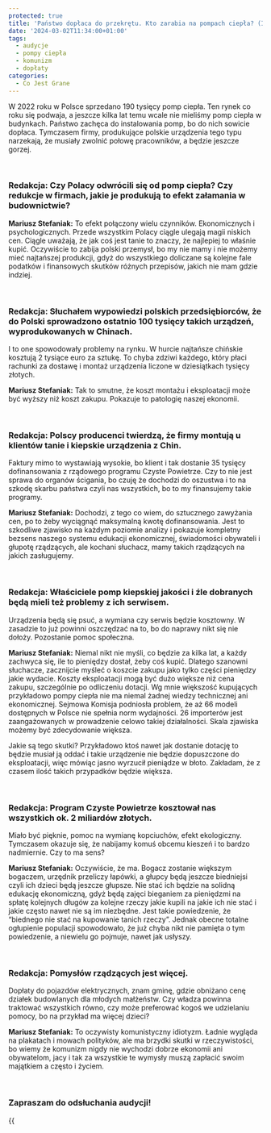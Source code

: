 ```yaml
---
protected: true
title: 'Państwo dopłaca do przekrętu. Kto zarabia na pompach ciepła? (Inne Radio, 2 mar 2024)'
date: '2024-03-02T11:34:00+01:00'
tags:
  - audycje
  - pompy ciepła 
  - komunizm
  - dopłaty
categories:
  - Co Jest Grane
---
```


W 2022 roku w Polsce sprzedano 190 tysięcy pomp ciepła. Ten rynek co roku się podwaja, a jeszcze kilka lat temu wcale nie mieliśmy pomp ciepła w budynkach. Państwo zachęca do instalowania pomp, bo do nich sowicie dopłaca. Tymczasem firmy, produkujące polskie urządzenia tego typu narzekają, że musiały zwolnić połowę pracowników, a będzie jeszcze gorzej.

<br>
 
### Redakcja: Czy Polacy odwrócili się od pomp ciepła? Czy redukcje w firmach, jakie je produkują to efekt załamania w budownictwie?

**Mariusz Stefaniak:** To efekt połączony wielu czynników. Ekonomicznych i psychologicznych. Przede wszystkim Polacy ciągle ulegają magii niskich cen. Ciągle uważają, że jak coś jest tanie to znaczy, że najlepiej to właśnie kupić. Oczywiście to zabija polski przemysł, bo my nie mamy i nie możemy mieć najtańszej produkcji, gdyż do wszystkiego doliczane są kolejne fale podatków i finansowych skutków różnych przepisów, jakich nie mam gdzie indziej.
 
<br>
 
### Redakcja: Słuchałem wypowiedzi polskich przedsiębiorców, że do Polski sprowadzono ostatnio 100 tysięcy takich urządzeń, wyprodukowanych w Chinach. 
I to one spowodowały problemy na rynku. W hurcie najtańsze chińskie kosztują 2 tysiące euro za sztukę. To chyba zdziwi każdego, który płaci rachunki za dostawę i montaż urządzenia liczone w dziesiątkach tysięcy złotych. 

**Mariusz Stefaniak:** Tak to smutne, że koszt montażu i eksploatacji może być wyższy  niż koszt zakupu. Pokazuje to patologię naszej ekonomii. 
 
<br>
 
### Redakcja: Polscy producenci twierdzą, że firmy montują u klientów tanie i kiepskie urządzenia z Chin.
 Faktury mimo to wystawiają wysokie, bo klient i tak dostanie 35 tysięcy dofinansowania z rządowego programu Czyste Powietrze. Czy to nie jest sprawa do organów ścigania, bo czuję że dochodzi do oszustwa i to na szkodę skarbu państwa czyli nas wszystkich, bo to my finansujemy takie programy. 

**Mariusz Stefaniak:** Dochodzi, z  tego co wiem, do sztucznego zawyżania cen, po to żeby wyciągnąć maksymalną kwotę dofinansowania. Jest to szkodliwe zjawisko na każdym poziomie analizy i pokazuje kompletny bezsens naszego systemu edukacji ekonomicznej, świadomości obywateli i głupotę rządzących, ale kochani słuchacz, mamy takich rządzących na jakich zasługujemy.
 
<br>
 
### Redakcja:  Właściciele pomp kiepskiej jakości i źle dobranych będą mieli też problemy z ich serwisem.
Urządzenia będą się  psuć, a wymiana czy serwis będzie kosztowny. W zasadzie to już powinni oszczędzać na to, bo do naprawy nikt się nie dołoży. Pozostanie pomoc społeczna.

**Mariusz Stefaniak:** Niemal nikt nie myśli, co będzie za kilka lat, a każdy zachwyca się, ile to pieniędzy dostał, żeby coś kupić. Dlatego  szanowni słuchacze, zacznijcie myśleć o koszcie zakupu jako tylko części pieniędzy jakie wydacie. Koszty eksploatacji mogą być dużo większe niż cena zakupu, szczególnie po odliczeniu dotacji. Wg mnie większość kupujących przykładowo pompy ciepła nie ma niemal żadnej wiedzy technicznej ani ekonomicznej. Sejmowa Komisja podniosła problem, że aż 66 modeli dostępnych w Polsce nie spełnia norm wydajności. 26 importerów jest zaangażowanych w prowadzenie celowo takiej działalności. Skala zjawiska możemy być zdecydowanie większa.

Jakie są tego skutki? Przykładowo ktoś nawet jak dostanie dotację to będzie musiał ją oddać i takie urządzenie nie będzie dopuszczone do eksploatacji, więc mówiąc jasno wyrzucił pieniądze w błoto. Zakładam, że z czasem ilość takich przypadków będzie większa. 
 
<br>
 
### Redakcja: Program Czyste Powietrze kosztował nas wszystkich ok. 2 miliardów złotych. 
Miało być pięknie, pomoc na wymianę kopciuchów, efekt ekologiczny. Tymczasem okazuje się, że nabijamy komuś obcemu kieszeń i to bardzo nadmiernie. Czy to ma sens?

**Mariusz Stefaniak:** Oczywiście, że ma. Bogacz zostanie większym bogaczem, urzędnik przeliczy łapówki, a głupcy będą jeszcze biedniejsi czyli ich dzieci będą jeszcze głupsze. Nie stać ich będzie na solidną edukację ekonomiczną, gdyż będą zajęci bieganiem za pieniędzmi na spłatę kolejnych długów za kolejne rzeczy jakie kupili na jakie ich nie stać i jakie często nawet nie są im niezbędne. Jest takie powiedzenie, że “biednego nie stać na kupowanie tanich rzeczy”. Jednak obecne totalne ogłupienie populacji spowodowało, że już chyba nikt nie pamięta o tym powiedzenie, a niewielu go pojmuje, nawet jak usłyszy.
 
<br>
 
### Redakcja:  Pomysłów rządzących jest więcej.
Dopłaty do pojazdów elektrycznych, znam gminę, gdzie obniżano cenę działek budowlanych dla młodych małżeństw. Czy władza powinna traktować wszystkich równo, czy może preferować kogoś we udzielaniu pomocy, bo na przykład ma więcej dzieci?

**Mariusz Stefaniak:**  To oczywisty komunistyczny idiotyzm. Ładnie wygląda na plakatach i mowach polityków, ale ma brzydki skutki w rzeczywistości, bo wiemy że komunizm nigdy nie wychodzi dobrze ekonomii ani obywatelom, jacy i tak za wszystkie te wymysły muszą zapłacić swoim majątkiem a często i życiem.

<br>

### Zapraszam do odsłuchania audycji!

{{<audio src="audio/CJG_56_2024_03_02.mp3" caption="Zapis audycji CJG, publikowanej na łamach Innego Radia Głuchołazy w dniu 2 marca 2024">}}
